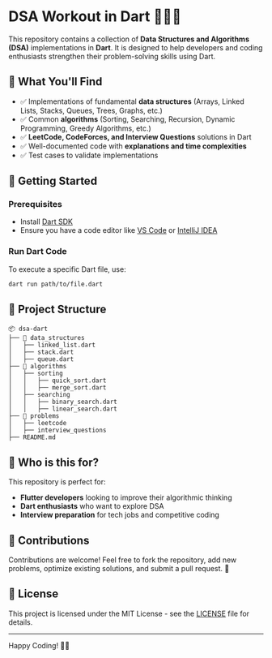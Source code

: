 # DSA Workout in Dart 🏋️‍♂️🚀

This repository contains a collection of **Data Structures and Algorithms (DSA)** implementations in **Dart**. It is designed to help developers and coding enthusiasts strengthen their problem-solving skills using Dart.

## 📌 What You'll Find
- ✅ Implementations of fundamental **data structures** (Arrays, Linked Lists, Stacks, Queues, Trees, Graphs, etc.)
- ✅ Common **algorithms** (Sorting, Searching, Recursion, Dynamic Programming, Greedy Algorithms, etc.)
- ✅ **LeetCode, CodeForces, and Interview Questions** solutions in Dart
- ✅ Well-documented code with **explanations and time complexities**
- ✅ Test cases to validate implementations

## 🚀 Getting Started
### Prerequisites
- Install [Dart SDK](https://dart.dev/get-dart)
- Ensure you have a code editor like [VS Code](https://code.visualstudio.com/) or [IntelliJ IDEA](https://www.jetbrains.com/idea/)

### Run Dart Code
To execute a specific Dart file, use:
```sh
dart run path/to/file.dart
```

## 📂 Project Structure
```
📦 dsa-dart
├── 📂 data_structures
│   ├── linked_list.dart
│   ├── stack.dart
│   ├── queue.dart
├── 📂 algorithms
│   ├── sorting
│   │   ├── quick_sort.dart
│   │   ├── merge_sort.dart
│   ├── searching
│   │   ├── binary_search.dart
│   │   ├── linear_search.dart
├── 📂 problems
│   ├── leetcode
│   ├── interview_questions
├── README.md
```

## 🎯 Who is this for?
This repository is perfect for:
- **Flutter developers** looking to improve their algorithmic thinking
- **Dart enthusiasts** who want to explore DSA
- **Interview preparation** for tech jobs and competitive coding

## 🤝 Contributions
Contributions are welcome! Feel free to fork the repository, add new problems, optimize existing solutions, and submit a pull request. 🚀

## 📜 License
This project is licensed under the MIT License - see the [LICENSE](LICENSE) file for details.

---

Happy Coding! 🎯🚀
